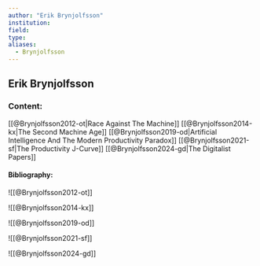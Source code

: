 ```yaml
---
author: "Erik Brynjolfsson"
institution:
field:
type:
aliases:
  - Brynjolfsson
---
```


## Erik Brynjolfsson

### Content:
[[@Brynjolfsson2012-ot|Race Against The Machine]]
[[@Brynjolfsson2014-kx|The Second Machine Age]]
[[@Brynjolfsson2019-od|Artificial Intelligence And The Modern Productivity Paradox]]
[[@Brynjolfsson2021-sf|The Productivity J-Curve]]
[[@Brynjolfsson2024-gd|The Digitalist Papers]]

#### Bibliography:

![[@Brynjolfsson2012-ot]]

![[@Brynjolfsson2014-kx]]

![[@Brynjolfsson2019-od]]

![[@Brynjolfsson2021-sf]]

![[@Brynjolfsson2024-gd]]